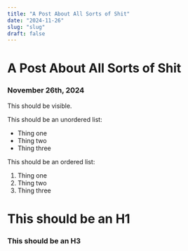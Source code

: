 ```yaml
---
title: "A Post About All Sorts of Shit"
date: "2024-11-26"
slug: "slug"
draft: false
---
```


# A Post About All Sorts of Shit

### November 26th, 2024

This should be visible.

This should be an unordered list:
- Thing one
- Thing two
- Thing three

This should be an ordered list:
1. Thing one
2. Thing two
3. Thing three

# This should be an H1

### This should be an H3